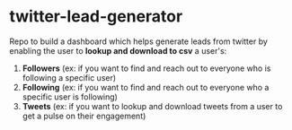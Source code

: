 # twitter-lead-generator
Repo to build a dashboard which helps generate leads from twitter by enabling the user to **lookup and download to csv** a user's:
1. **Followers** (ex: if you want to find and reach out to everyone who is following a specific user)
2. **Following** (ex: if you want to find and reach out to everyone who a specific user is following)
3. **Tweets** (ex: if you want to lookup and download tweets from a user to get a pulse on their engagement)
